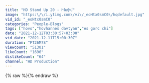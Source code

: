 ```yaml
---
title: "HD Stand Up 20 - Ինտիմ"
image: "https:\/\/i.ytimg.com\/vi\/_eoHtx0smC0\/hqdefault.jpg"
vid_id: "_eoHtx0smC0"
categories: "People-Blogs"
tags: ["hovo","hovhannes davtyan","es gorc chi"]
date: "2021-12-12T03:30:57+03:00"
vid_date: "2021-12-11T15:00:30Z"
duration: "PT26M7S"
viewcount: "51301"
likeCount: "1696"
dislikeCount: "64"
channel: "HD Production"
---
```

{% raw %}{% endraw %}
